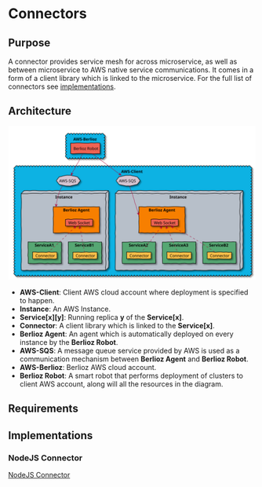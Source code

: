 # Connectors

## Purpose
A connector provides service mesh for across microservice, as well
as between microservice to AWS native service communications. It comes in a form of a client library which is linked to the microservice. For the full list of connectors see [implementations](#implementations).


## Architecture
![Connector Archictecture](../assets/diagrams/connector.svg)

* **AWS-Client**: Client AWS cloud account where deployment is specified to happen.
* **Instance**: An AWS Instance.
* **Service[x][y]**: Running replica **y** of the **Service[x]**.
* **Connector**: A client library which is linked to the **Service[x]**.
* **Berlioz Agent**: An agent which is automatically deployed on every instance by the **Berlioz Robot**.
* **AWS-SQS**: A message queue service provided by AWS is used as a communication mechanism between **Berlioz Agent** and **Berlioz Robot**.
* **AWS-Berlioz**: Berlioz AWS cloud account.
* **Berlioz Robot**: A smart robot that performs deployment of clusters to client AWS account, along will all the resources in the diagram.

## Requirements


## Implementations


### NodeJS Connector
[NodeJS Connector](https://github.com/berlioz-the/connector-nodejs)
